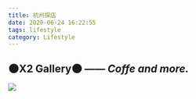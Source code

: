 ```yaml
---
title: 杭州探店
date: 2020-06-24 16:22:55
tags: lifestyle
category: Lifestyle
---
```

## 🌑X2 Gallery🌑 —— _Coffe and more._
![ ](https://cdn.jsdelivr.net/gh/xperiDD/wangzhantupian111/微信图片_20200624205135.jpg)
